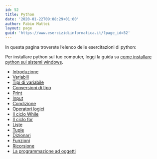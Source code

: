 ```yaml
---
id: 52
title: Python
date: '2020-01-22T09:08:29+01:00'
author: Fabio Mattei
layout: page
guid: 'https://www.esercizidiinformatica.it/?page_id=52'
---
```


In questa pagina troverete l’elenco delle esercitazioni di python:

Per installare python sul tuo computer, leggi la guida su [come installare python sui sistemi windows](https://www.esercizidiinformatica.it/come-installare-python-su-windows/).

- [Introduzione](https://www.esercizidiinformatica.it/introduzione/)
- [Variabili](https://www.esercizidiinformatica.it/variabili/)
- [Tipi di variabile](https://www.esercizidiinformatica.it/tipi-di-variabile/)
- [Conversioni di tipo](https://www.esercizidiinformatica.it/conversioni-di-tipo/)
- [Print](https://www.esercizidiinformatica.it/print/)
- [Input](https://www.esercizidiinformatica.it/input/)
- [Condizione](https://www.esercizidiinformatica.it/la-condizione/)
- [Operatori logici](https://www.esercizidiinformatica.it/operatori-logici/)
- [Il ciclo While](https://www.esercizidiinformatica.it/il-ciclo-while/)
- [Il ciclo for](https://www.esercizidiinformatica.it/il-ciclo-for/)
- [Liste](https://www.esercizidiinformatica.it/esercizi-sulle-liste/)
- [Tuple](https://www.esercizidiinformatica.it/esercizi-sulle-tuple/)
- [Dizionari](https://www.esercizidiinformatica.it/i-dizionari/)
- [Funzioni](https://www.esercizidiinformatica.it/funzioni/)
- [Ricorsione](https://www.esercizidiinformatica.it/la-ricorsione/)
- [La programmazione ad oggetti](https://www.esercizidiinformatica.it/la-programmazione-ad-oggetti/)
